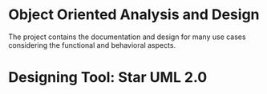 # Object Oriented Analysis and Design

The project contains the documentation and design for many use cases considering the functional and behavioral aspects.

# Designing Tool: Star UML 2.0
